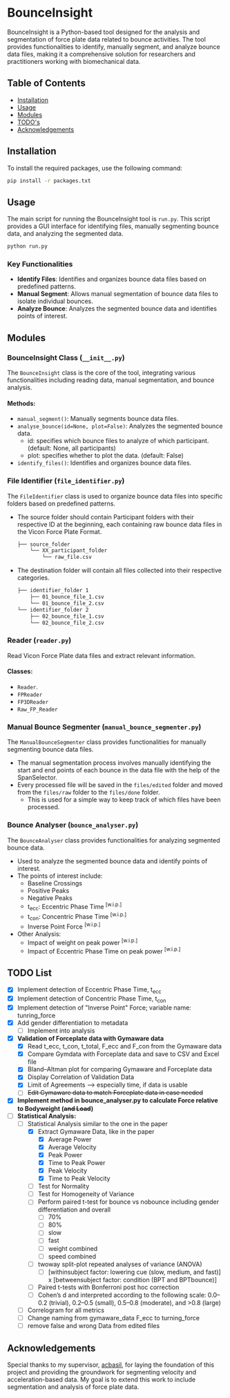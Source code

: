 
# BounceInsight

BounceInsight is a Python-based tool designed for the analysis and segmentation of force plate data related to bounce activities. The tool provides functionalities to identify, manually segment, and analyze bounce data files, making it a comprehensive solution for researchers and practitioners working with biomechanical data.

## Table of Contents
- [Installation](#installation)
- [Usage](#usage)
- [Modules](#modules)
- [TODO's](#todo-list)
- [Acknowledgements](#acknowledgements)

## Installation

To install the required packages, use the following command:

```bash
pip install -r packages.txt
```

## Usage

The main script for running the BounceInsight tool is `run.py`. This script provides a GUI interface for identifying files, manually segmenting bounce data, and analyzing the segmented data.

```bash
python run.py
```

### Key Functionalities

- **Identify Files**: Identifies and organizes bounce data files based on predefined patterns.
- **Manual Segment**: Allows manual segmentation of bounce data files to isolate individual bounces.
- **Analyze Bounce**: Analyzes the segmented bounce data and identifies points of interest.

## Modules

### BounceInsight Class (`__init__.py`)
The `BounceInsight` class is the core of the tool, integrating various functionalities including reading data, manual segmentation, and bounce analysis.

#### Methods:
- `manual_segment()`: Manually segments bounce data files.
- `analyse_bounce(id=None, plot=False)`: Analyzes the segmented bounce data.
  - id: specifies which bounce files to analyze of which participant. (default: None, all participants)
  - plot: specifies whether to plot the data. (default: False)
- `identify_files()`: Identifies and organizes bounce data files.

### File Identifier (`file_identifier.py`)
The `FileIdentifier` class is used to organize bounce data files into specific folders based on predefined patterns.
- The source folder should contain Participant folders with their respective ID at the beginning, each containing raw bounce data files in the Vicon Force Plate Format.
  ```bash
  ├── source_folder
      └── XX_participant_folder
          └── raw_file.csv
  ```
- The destination folder will contain all files collected into their respective categories.
  ```bash
  ├── identifier_folder 1
      ├── 01_bounce_file_1.csv
      └── 01_bounce_file_2.csv
  └── identifier_folder 2
      ├── 02_bounce_file_1.csv
      └── 02_bounce_file_2.csv
  ```


### Reader (`reader.py`)
Read Vicon Force Plate data files and extract relevant information.

#### Classes:
- `Reader`.
- `FPReader`
- `FP3DReader`
- `Raw_FP_Reader`

### Manual Bounce Segmenter (`manual_bounce_segmenter.py`)
The `ManualBounceSegmenter` class provides functionalities for manually segmenting bounce data files.
- The manual segmentation process involves manually identifying the start and end points of each bounce in the data file with the help of the SpanSelector.
- Every processed file will be saved in the `files/edited` folder and moved from the `files/raw` folder to the `files/done` folder.
  - This is used for a simple way to keep track of which files have been processed.

### Bounce Analyser (`bounce_analyser.py`)
The `BounceAnalyser` class provides functionalities for analyzing segmented bounce data.

- Used to analyze the segmented bounce data and identify points of interest.
- The points of interest include:
  - Baseline Crossings
  - Positive Peaks
  - Negative Peaks
  - t<sub>ecc</sub>: Eccentric Phase Time  <sup>[w.i.p.]</sup>
  - t<sub>con</sub>: Concentric Phase Time <sup>[w.i.p.]</sup>
  - Inverse Point Force <sup>[w.i.p.]</sup>
- Other Analysis:
  - Impact of weight on peak power <sup>[w.i.p.]</sup>
  - Impact of Eccentric Phase Time on peak power <sup>[w.i.p.]</sup>

## TODO List
- [x] Implement detection of Eccentric Phase Time, t<sub>ecc</sub>
- [x] Implement detection of Concentric Phase Time, t<sub>con</sub>
- [x] Implement detection of "Inverse Point" Force; variable name: tunring_force
- [x] Add gender differentiation to metadata
  - [ ] Implement into analysis
- [x] **Validation of Forceplate data with Gymaware data**
  - [x] Read t_ecc, t_con, t_total, F_ecc and F_con from the Gymaware data
  - [x] Compare Gymdata with Forceplate data and save to CSV and Excel file
  - [x] Bland–Altman plot for comparing Gymaware and Forceplate data
  - [x] Display Correlation of Validation Data
  - [x] Limit of Agreements --> especially time, if data is usable
  - [ ] ~~Edit Gymaware data to match Forceplate data in case needed~~
- [x] **Implement method in bounce_analyser.py to calculate Force relative to Bodyweight (~~and Load~~)**
- [ ] **Statistical Analysis:**
  - [ ] Statistical Analysis similar to the one in the paper
    - [x] Extract Gymaware Data, like in the paper
      - [x] Average Power
      - [x] Average Velocity
      - [x] Peak Power
      - [x] Time to Peak Power
      - [x] Peak Velocity
      - [x] Time to Peak Velocity
    - [ ] Test for Normality
    - [ ] Test for Homogeneity of Variance
    - [ ] Perform paired t-test for bounce vs nobounce including gender differentiation and overall
      - [ ] 70%
      - [ ] 80%
      - [ ] slow
      - [ ] fast
      - [ ] weight combined
      - [ ] speed combined
    - [ ] twoway split-plot repeated analyses of variance (ANOVA) 
      - [ ] [withinsubject factor: lowering cue (slow, medium, and fast)] x [betweensubject factor: condition (BPT and BPTbounce)]
    - [ ] Paired t-tests with Bonferroni post hoc correction
    - [ ] Cohen’s d and interpreted according to the following scale: 0.0–0.2 (trivial), 0.2–0.5 (small), 0.5–0.8 (moderate), and >0.8 (large)
  - [ ] Correlogram for all metrics
  - [ ] Change naming from gymaware_data F_ecc to turning_force
  - [ ] remove false and wrong Data from edited files
## Acknowledgements

Special thanks to my supervisor, [acbasil](https://github.com/acbasil), for laying the foundation of this project and providing the groundwork for segmenting velocity and acceleration-based data. My goal is to extend this work to include segmentation and analysis of force plate data.
